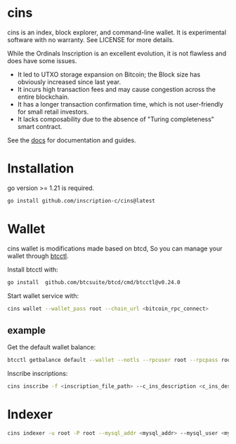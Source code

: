 # cins
cins is an index, block explorer, and command-line wallet. It is experimental software with no warranty. 
See LICENSE for more details.

While the Ordinals Inscription is an excellent evolution, it is not flawless and does have some issues.

- It led to UTXO storage expansion on Bitcoin; the Block size has obviously increased since last year.
- It incurs high transaction fees and may cause congestion across the entire blockchain.
- It has a longer transaction confirmation time, which is not user-friendly for small retail investors.
- It lacks composability due to the absence of "Turing completeness" smart contract.

See the [docs](https://github.com/inscription-c/cins/wiki) for documentation and guides.

# Installation

go version >= 1.21 is required.
```bash
go install github.com/inscription-c/cins@latest
```

# Wallet

cins wallet is modifications made based on btcd, So you can manage your wallet through [btcctl](https://github.com/btcsuite/btcd/tree/master/cmd/btcctl).

Install btcctl with:
```bash
go install  github.com/btcsuite/btcd/cmd/btcctl@v0.24.0
```

Start wallet service with:
```bash
cins wallet --wallet_pass root --chain_url <bitcoin_rpc_connect>
```

## example

Get the default wallet balance:
```bash
btcctl getbalance default --wallet --notls --rpcuser root --rpcpass root
```

Inscribe inscriptions:
```bash
cins inscribe -f <inscription_file_path> --c_ins_description <c_ins_description_file_path> --dest <dest_owner_address> --indexer_url <cins_indexer_url>
```

# Indexer

```bash
cins indexer -u root -P root --mysql_addr <mysql_addr> --mysql_user <mysql_user> --mysql_pass <mysql_pass> --mysql_db <mysql_db> --chain_url <bitcoin_rpc_connect>
```